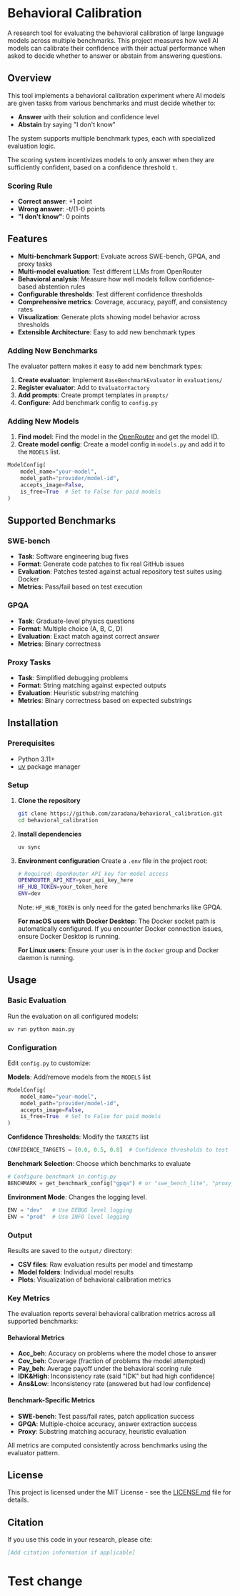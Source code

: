 # Behavioral Calibration

A research tool for evaluating the behavioral calibration of large language models across multiple benchmarks. This project measures how well AI models can calibrate their confidence with their actual performance when asked to decide whether to answer or abstain from answering questions.

## Overview

This tool implements a behavioral calibration experiment where AI models are given tasks from various benchmarks and must decide whether to:
- **Answer** with their solution and confidence level
- **Abstain** by saying "I don't know"

The system supports multiple benchmark types, each with specialized evaluation logic.

The scoring system incentivizes models to only answer when they are sufficiently confident, based on a confidence threshold `t`.

### Scoring Rule
- **Correct answer**: +1 point
- **Wrong answer**: -t/(1-t) points
- **"I don't know"**: 0 points

## Features

- **Multi-benchmark Support**: Evaluate across SWE-bench, GPQA, and proxy tasks
- **Multi-model evaluation**: Test different LLMs from OpenRouter
- **Behavioral analysis**: Measure how well models follow confidence-based abstention rules
- **Configurable thresholds**: Test different confidence thresholds
- **Comprehensive metrics**: Coverage, accuracy, payoff, and consistency rates
- **Visualization**: Generate plots showing model behavior across thresholds
- **Extensible Architecture**: Easy to add new benchmark types

### Adding New Benchmarks

The evaluator pattern makes it easy to add new benchmark types:

1. **Create evaluator**: Implement `BaseBenchmarkEvaluator` in `evaluations/`
2. **Register evaluator**: Add to `EvaluatorFactory`
3. **Add prompts**: Create prompt templates in `prompts/`
4. **Configure**: Add benchmark config to `config.py`

### Adding New Models
1. **Find model**: Find the model in the [OpenRouter](https://openrouter.ai/models) and get the model ID.
2. **Create model config**: Create a model config in `models.py` and add it to the `MODELS` list.
```python
ModelConfig(
    model_name="your-model",
    model_path="provider/model-id",
    accepts_image=False,
    is_free=True  # Set to False for paid models
)
```

## Supported Benchmarks

### SWE-bench
- **Task**: Software engineering bug fixes
- **Format**: Generate code patches to fix real GitHub issues
- **Evaluation**: Patches tested against actual repository test suites using Docker
- **Metrics**: Pass/fail based on test execution

### GPQA
- **Task**: Graduate-level physics questions
- **Format**: Multiple choice (A, B, C, D)
- **Evaluation**: Exact match against correct answer
- **Metrics**: Binary correctness

### Proxy Tasks
- **Task**: Simplified debugging problems
- **Format**: String matching against expected outputs
- **Evaluation**: Heuristic substring matching
- **Metrics**: Binary correctness based on expected substrings

## Installation

### Prerequisites
- Python 3.11+
- [uv](https://docs.astral.sh/uv/) package manager

### Setup

1. **Clone the repository**
   ```bash
   git clone https://github.com/zaradana/behavioral_calibration.git
   cd behavioral_calibration
   ```

2. **Install dependencies**
   ```bash
   uv sync
   ```

3. **Environment configuration**
   Create a `.env` file in the project root:
   ```bash
   # Required: OpenRouter API key for model access
   OPENROUTER_API_KEY=your_api_key_here
   HF_HUB_TOKEN=your_token_here
   ENV=dev
   ```
   Note: `HF_HUB_TOKEN` is only need for the gated benchmarks like GPQA.


   **For macOS users with Docker Desktop**: The Docker socket path is automatically configured. If you encounter Docker connection issues, ensure Docker Desktop is running.

   **For Linux users**: Ensure your user is in the `docker` group and Docker daemon is running.



## Usage

### Basic Evaluation

Run the evaluation on all configured models:

```bash
uv run python main.py
```

### Configuration

Edit `config.py` to customize:

**Models**: Add/remove models from the `MODELS` list
```python
ModelConfig(
    model_name="your-model",
    model_path="provider/model-id",
    accepts_image=False,
    is_free=True  # Set to False for paid models
)
```

**Confidence Thresholds**: Modify the `TARGETS` list
```python
CONFIDENCE_TARGETS = [0.0, 0.5, 0.8]  # Confidence thresholds to test
```

**Benchmark Selection**: Choose which benchmarks to evaluate
```python
# Configure benchmark in config.py
BENCHMARK = get_benchmark_config("gpqa") # or "swe_bench_lite", "proxy_data"
```

**Environment Mode**: Changes the logging level.
```python
ENV = "dev"   # Use DEBUG level logging
ENV = "prod"  # Use INFO level logging
```

### Output

Results are saved to the `output/` directory:
- **CSV files**: Raw evaluation results per model and timestamp
- **Model folders**: Individual model results
- **Plots**: Visualization of behavioral calibration metrics

### Key Metrics

The evaluation reports several behavioral calibration metrics across all supported benchmarks:

#### Behavioral Metrics
- **Acc_beh**: Accuracy on problems where the model chose to answer
- **Cov_beh**: Coverage (fraction of problems the model attempted)
- **Pay_beh**: Average payoff under the behavioral scoring rule
- **IDK&High**: Inconsistency rate (said "IDK" but had high confidence)
- **Ans&Low**: Inconsistency rate (answered but had low confidence)

#### Benchmark-Specific Metrics
- **SWE-bench**: Test pass/fail rates, patch application success
- **GPQA**: Multiple-choice accuracy, answer extraction success
- **Proxy**: Substring matching accuracy, heuristic evaluation

All metrics are computed consistently across benchmarks using the evaluator pattern.

## License

This project is licensed under the MIT License - see the [LICENSE.md](LICENSE.md) file for details.

## Citation

If you use this code in your research, please cite:

```bibtex
[Add citation information if applicable]
```
# Test change
